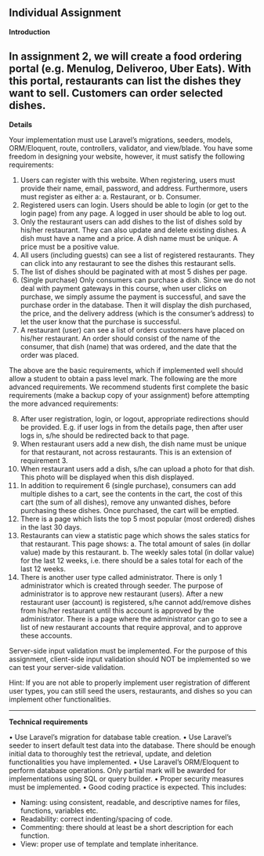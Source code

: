 Individual Assignment
---
**Introduction**

In assignment 2, we will create a food ordering portal (e.g. Menulog, Deliveroo, Uber Eats). With this
portal, restaurants can list the dishes they want to sell. Customers can order selected dishes.
---
**Details**

Your implementation must use Laravel’s migrations, seeders, models, ORM/Eloquent, route,
controllers, validator, and view/blade. You have some freedom in designing your website, however, it
must satisfy the following requirements:
1. Users can register with this website. When registering, users must provide their name, email,
password, and address. Furthermore, users must register as either a:
a. Restaurant, or
b. Consumer.
2. Registered users can login. Users should be able to login (or get to the login page) from any
page. A logged in user should be able to log out.
3. Only the restaurant users can add dishes to the list of dishes sold by his/her restaurant. They
can also update and delete existing dishes. A dish must have a name and a price. A dish name
must be unique. A price must be a positive value.
4. All users (including guests) can see a list of registered restaurants. They can click into any
restaurant to see the dishes this restaurant sells.
5. The list of dishes should be paginated with at most 5 dishes per page.
6. (Single purchase) Only consumers can purchase a dish. Since we do not deal with payment
gateways in this course, when user clicks on purchase, we simply assume the payment is
successful, and save the purchase order in the database. Then it will display the dish
purchased, the price, and the delivery address (which is the consumer’s address) to let the user
know that the purchase is successful.
7. A restaurant (user) can see a list of orders customers have placed on his/her restaurant. An
order should consist of the name of the consumer, that dish (name) that was ordered, and the
date that the order was placed.

The above are the basic requirements, which if implemented well should allow a student to obtain a
pass level mark. The following are the more advanced requirements. We recommend students first
complete the basic requirements (make a backup copy of your assignment) before attempting the
more advanced requirements:

8. After user registration, login, or logout, appropriate redirections should be provided. E.g. if
user logs in from the details page, then after user logs in, s/he should be redirected back to that
page.
9. When restaurant users add a new dish, the dish name must be unique for that restaurant, not
across restaurants. This is an extension of requirement 3.
10. When restaurant users add a dish, s/he can upload a photo for that dish. This photo will be
displayed when this dish displayed.
11. In addition to requirement 6 (single purchase), consumers can add multiple dishes to a cart,
see the contents in the cart, the cost of this cart (the sum of all dishes), remove any unwanted
dishes, before purchasing these dishes. Once purchased, the cart will be emptied.
12. There is a page which lists the top 5 most popular (most ordered) dishes in the last 30 days.
13. Restaurants can view a statistic page which shows the sales statics for that restaurant. This
page shows:
a. The total amount of sales (in dollar value) made by this restaurant.
b. The weekly sales total (in dollar value) for the last 12 weeks, i.e. there should be a sales
total for each of the last 12 weeks.
14. There is another user type called administrator. There is only 1 administrator which is
created through seeder. The purpose of administrator is to approve new restaurant (users).
After a new restaurant user (account) is registered, s/he cannot add/remove dishes from
his/her restaurant until this account is approved by the administrator. There is a page where
the administrator can go to see a list of new restaurant accounts that require approval, and to
approve these accounts.

Server-side input validation must be implemented. For the purpose of this assignment, client-side
input validation should NOT be implemented so we can test your server-side validation.

Hint: If you are not able to properly implement user registration of different user types, you can still
seed the users, restaurants, and dishes so you can implement other functionalities.

---
**Technical requirements**

• Use Laravel’s migration for database table creation.
• Use Laravel’s seeder to insert default test data into the database. There should be enough
initial data to thoroughly test the retrieval, update, and deletion functionalities you have
implemented.
• Use Laravel’s ORM/Eloquent to perform database operations. Only partial mark will be
awarded for implementations using SQL or query builder.
• Proper security measures must be implemented.
• Good coding practice is expected. This includes:
- Naming: using consistent, readable, and descriptive names for files, functions, variables etc.
- Readability: correct indenting/spacing of code.
- Commenting: there should at least be a short description for each function.
- View: proper use of template and template inheritance.

